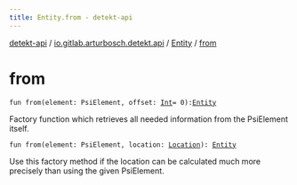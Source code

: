 ```yaml
---
title: Entity.from - detekt-api
---
```


[detekt-api](../../index.html) / [io.gitlab.arturbosch.detekt.api](../index.html) / [Entity](index.html) / [from](./from.html)

# from

`fun from(element: PsiElement, offset: `[`Int`](https://kotlinlang.org/api/latest/jvm/stdlib/kotlin/-int/index.html)` = 0): `[`Entity`](index.html)

Factory function which retrieves all needed information from the PsiElement itself.

`fun from(element: PsiElement, location: `[`Location`](../-location/index.html)`): `[`Entity`](index.html)

Use this factory method if the location can be calculated much more precisely than
using the given PsiElement.

